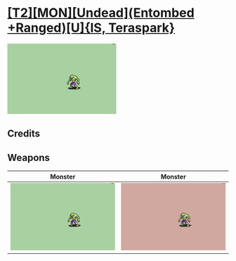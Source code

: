 # [\[T2\]\[MON\]\[Undead\]\(Entombed +Ranged\)\[U\]{IS, Teraspark}](./)

<img src="./8.%20Monster/Monster_000.png" alt="[T2][MON][Undead](Entombed +Ranged)[U]{IS, Teraspark} standing" />

## Credits



## Weapons


|Monster |Monster |
|  :---: | :---: |
| <img alt="Monster animation" src="./8.%20Monster/Monster.gif" /> | <img alt="Monster animation" src="./8.%20Monster%20(Magic%20Ranged)%20%7BTeraspark%7D/Monster.gif" /> |
